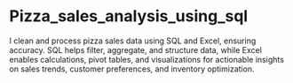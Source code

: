 # Pizza_sales_analysis_using_sql
I clean and process pizza sales data using SQL and Excel, ensuring accuracy. SQL helps filter, aggregate, and structure data, while Excel enables calculations, pivot tables, and visualizations for actionable insights on sales trends, customer preferences, and inventory optimization.
